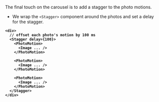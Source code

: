 The final touch on the carousel is to add a stagger to the photo motions.

- We wrap the `<Stagger>` component around the photos and set a delay for the stagger.

<div style="font-weight: bold;">

```tsx
<div>
  // offset each photo's motion by 100 ms
  <Stagger delay={100}>
    <PhotoMotion>
      <Image ... />
    </PhotoMotion>

    <PhotoMotion>
      <Image ... />
    </PhotoMotion>

    <PhotoMotion>
      <Image ... />
    </PhotoMotion>
  </Stagger>
</div>
```

</div>
